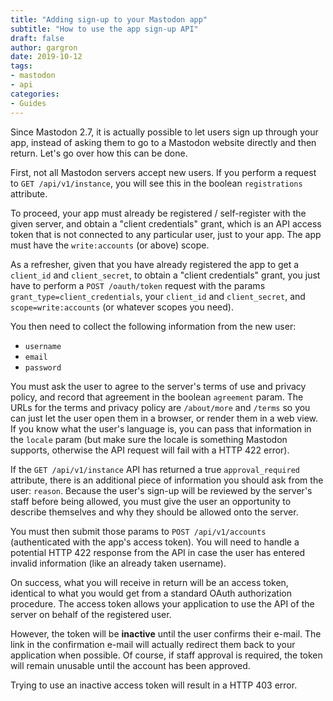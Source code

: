 ```yaml
---
title: "Adding sign-up to your Mastodon app"
subtitle: "How to use the app sign-up API"
draft: false
author: gargron
date: 2019-10-12
tags:
- mastodon
- api
categories:
- Guides
---
```


Since Mastodon 2.7, it is actually possible to let users sign up through your app, instead of asking them to go to a Mastodon website directly and then return. Let's go over how this can be done.<!--more-->

First, not all Mastodon servers accept new users. If you perform a request to `GET /api/v1/instance`, you will see this in the boolean `registrations` attribute.

To proceed, your app must already be registered / self-register with the given server, and obtain a "client credentials" grant, which is an API access token that is not connected to any particular user, just to your app. The app must have the `write:accounts` (or above) scope.

As a refresher, given that you have already registered the app to get a `client_id` and `client_secret`, to obtain a "client credentials" grant, you just have to perform a `POST /oauth/token` request with the params `grant_type=client_credentials`, your `client_id` and `client_secret`, and `scope=write:accounts` (or whatever scopes you need).

You then need to collect the following information from the new user:

- `username`
- `email`
- `password`

You must ask the user to agree to the server's terms of use and privacy policy, and record that agreement in the boolean `agreement` param. The URLs for the terms and privacy policy are `/about/more` and `/terms` so you can just let the user open them in a browser, or render them in a web view. If you know what the user's language is, you can pass that information in the `locale` param (but make sure the locale is something Mastodon supports, otherwise the API request will fail with a HTTP 422 error).

If the `GET /api/v1/instance` API has returned a true `approval_required` attribute, there is an additional piece of information you should ask from the user: `reason`. Because the user's sign-up will be reviewed by the server's staff before being allowed, you must give the user an opportunity to describe themselves and why they should be allowed onto the server.

You must then submit those params to `POST /api/v1/accounts` (authenticated with the app's access token). You will need to handle a potential HTTP 422 response from the API in case the user has entered invalid information (like an already taken username).

On success, what you will receive in return will be an access token, identical to what you would get from a standard OAuth authorization procedure. The access token allows your application to use the API of the server on behalf of the registered user.

However, the token will be **inactive** until the user confirms their e-mail. The link in the confirmation e-mail will actually redirect them back to your application when possible. Of course, if staff approval is required, the token will remain unusable until the account has been approved.

Trying to use an inactive access token will result in a HTTP 403 error.